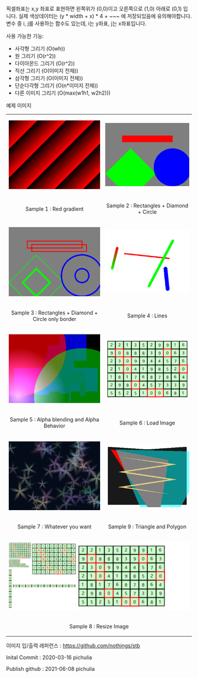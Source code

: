픽셀좌표는 x,y 좌표로 표현하면 왼쪽위가 (0,0)이고 오른쪽으로 (1,0) 아래로 (0,1) 입니다.
실제 색상데이터는 (y * width + x) * 4 + ~~~ 에 저장되있음에 유의해야합니다.
변수 중 i, j를 사용하는 함수도 있는데, i는 y좌표, j는 x좌표입니다.

사용 가능한 기능:

* 사각형 그리기 (O(wh))
* 원 그리기 (O(r^2))
* 다이아몬드 그리기 (O(r^2))
* 직선 그리기 (O(이미지 전체))
* 삼각형 그리기 (O(이미지 전체))
* 단순다각형 그리기 (O(n*이미지 전체))
* 다른 이미지 그리기 (O(max(w1h1, w2h2)))

예제 이미지

<table>
  <tr><td><p align="center"><img src="./sampleImages/sample1.png" alt="sample1"/></p></td><td><p align="center"><img src="./sampleImages/sample2.png" alt="sample2"/></p></td></tr>
  <tr><td><p align="center">Sample 1 : Red gradient                              </p></td><td><p align="center">Sample 2 : Rectangles + Diamond + Circle             </p></td></tr>
  <tr><td><p align="center"><img src="./sampleImages/sample3.png" alt="sample3"/></p></td><td><p align="center"><img src="./sampleImages/sample4.png" alt="sample4"/></p></td></tr>
  <tr><td><p align="center">Sample 3 : Rectangles + Diamond + Circle only border </p></td><td><p align="center">Sample 4 : Lines                                     </p></td></tr>
  <tr><td><p align="center"><img src="./sampleImages/sample5.png" alt="sample5"/></p></td><td><p align="center"><img src="./sampleImages/sample6.png" alt="sample6"/></p></td></tr>
  <tr><td><p align="center">Sample 5 : Alpha blending and Alpha Behavior         </p></td><td><p align="center">Sample 6 : Load Image                                </p></td></tr>
  <tr><td><p align="center"><img src="./sampleImages/sample7.png" alt="sample7"/></p></td><td><p align="center"><img src="./sampleImages/sample9.png" alt="sample9"/></p></td></tr>
  <tr><td><p align="center">Sample 7 : Whatever you want                         </p></td><td><p align="center">Sample 9 : Triangle and Polygon                              </p></td></tr>
  <tr><td colspan=2><p align="center"><img src="./sampleImages/sample8.png" alt="sample8"/>                                                                          </p></td></tr>
  <tr><td colspan=2><p align="center">Sample 8 : Resize Image                                                                                                        </p></td></tr>
</table>


이미지 입/출력 레퍼런스 : https://github.com/nothings/stb

Inital Commit : 2020-03-16 pichulia

Publish github : 2021-06-08 pichulia
